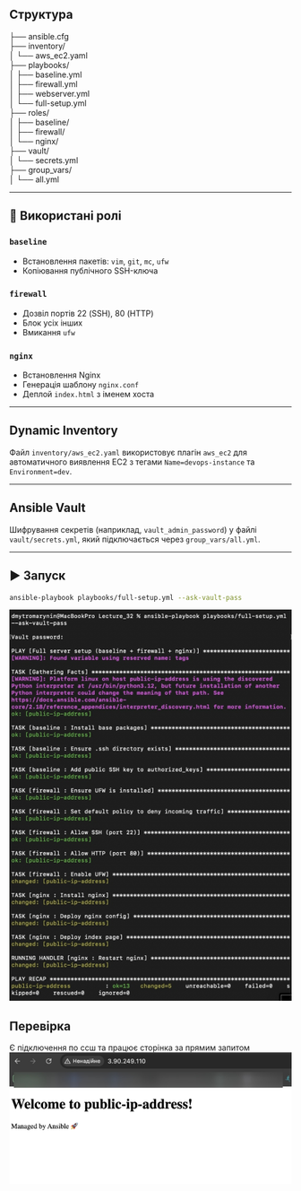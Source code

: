 ## Структура

├── ansible.cfg<br>
├── inventory/<br>
│ └── aws_ec2.yaml<br>
├── playbooks/<br>
│ ├── baseline.yml<br>
│ ├── firewall.yml<br>
│ ├── webserver.yml<br>
│ └── full-setup.yml<br>
├── roles/<br>
│ ├── baseline/<br>
│ ├── firewall/<br>
│ └── nginx/<br>
├── vault/<br>
│ └── secrets.yml<br>
├── group_vars/<br>
│ └── all.yml<br>


---

## 🧩 Використані ролі

### `baseline`
- Встановлення пакетів: `vim`, `git`, `mc`, `ufw`
- Копіювання публічного SSH-ключа

### `firewall`
- Дозвіл портів 22 (SSH), 80 (HTTP)
- Блок усіх інших
- Вмикання `ufw`

### `nginx`
- Встановлення Nginx
- Генерація шаблону `nginx.conf`
- Деплой `index.html` з іменем хоста

---

## Dynamic Inventory

Файл `inventory/aws_ec2.yaml` використовує плагін `aws_ec2` для автоматичного виявлення EC2 з тегами `Name=devops-instance` та `Environment=dev`.

---

## Ansible Vault

Шифрування секретів (наприклад, `vault_admin_password`) у файлі `vault/secrets.yml`, який підключається через `group_vars/all.yml`.

---

## ▶️ Запуск

```bash
ansible-playbook playbooks/full-setup.yml --ask-vault-pass
```
![Сторінка](1.jpg)

## Перевірка

Є підключення по ссш та працює сторінка за прямим запитом ![Сторінка](2.jpg)